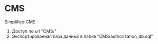 # CMS
Simplified CMS

1. Доступ по url "CMS/"
2. Экспортированная база данных в папке "CMS/authorization_db.sql"